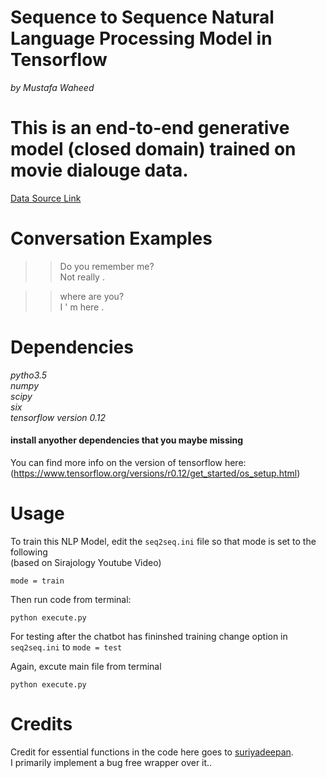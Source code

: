 # Sequence to Sequence Natural Language Processing Model in Tensorflow
_by Mustafa Waheed_  


This is an end-to-end generative model (closed domain) trained on movie dialouge data.
=========================================================================================  

[Data Source Link](https://www.cs.cornell.edu/~cristian/Cornell_Movie-Dialogs_Corpus.html)




Conversation Examples
===========
>>Do you remember me?  
Not really .  


>> where are you?  
I ' m here .  




Dependencies
============
_pytho3.5_  
_numpy_  
_scipy_  
_six_  
_tensorflow version 0.12_  

#### install anyother dependencies that you maybe missing


You can find more info on the version of tensorflow here:  
(https://www.tensorflow.org/versions/r0.12/get_started/os_setup.html)



Usage
===========
To train this NLP Model, edit the `seq2seq.ini` file so that mode is set to the following  
(based on Sirajology Youtube Video)

`mode = train`  

Then run code from terminal:  
 
``python execute.py``

For testing after the chatbot has fininshed training change option in  `seq2seq.ini` to `mode = test`  

Again, excute main file from terminal  

``python execute.py``




Credits
===========
Credit for essential functions in the code here goes to [suriyadeepan](https://github.com/suriyadeepan).  
I primarily implement a bug free wrapper over it.. 
